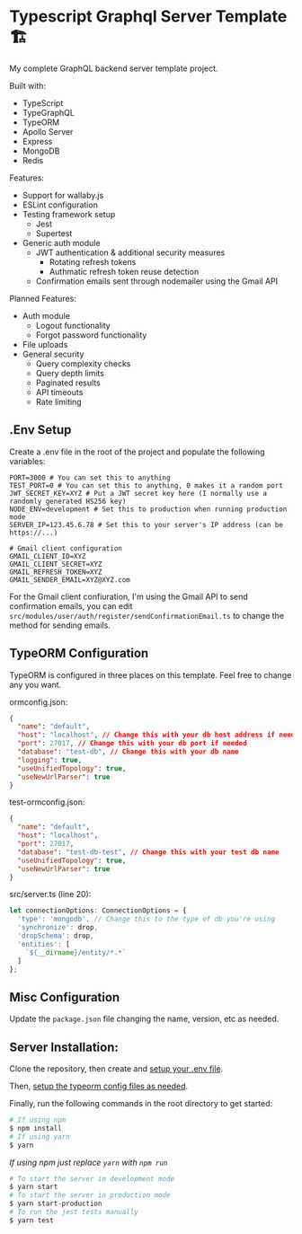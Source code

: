 # Typescript Graphql Server Template :building_construction:

My complete GraphQL backend server template project.

Built with:
- TypeScript
- TypeGraphQL
- TypeORM
- Apollo Server
- Express
- MongoDB
- Redis

Features:
- Support for wallaby.js
- ESLint configuration
- Testing framework setup
  - Jest
  - Supertest
- Generic auth module
  - JWT authentication & additional security measures
    - Rotating refresh tokens
    - Authmatic refresh token reuse detection
  - Confirmation emails sent through nodemailer using the Gmail API

Planned Features:
- Auth module
  - Logout functionality
  - Forgot password functionality
- File uploads
- General security
  - Query complexity checks
  - Query depth limits
  - Paginated results
  - API timeouts
  - Rate limiting

## .Env Setup

Create a .env file in the root of the project and populate the following variables:
```env
PORT=3000 # You can set this to anything
TEST_PORT=0 # You can set this to anything, 0 makes it a random port
JWT_SECRET_KEY=XYZ # Put a JWT secret key here (I normally use a randomly generated HS256 key)
NODE_ENV=development # Set this to production when running production mode
SERVER_IP=123.45.6.78 # Set this to your server's IP address (can be https://...)

# Gmail client configuration
GMAIL_CLIENT_ID=XYZ
GMAIL_CLIENT_SECRET=XYZ
GMAIL_REFRESH_TOKEN=XYZ
GMAIL_SENDER_EMAIL=XYZ@XYZ.com
```

For the Gmail client confiuration, I'm using the Gmail API to send confirmation emails, you can edit `src/modules/user/auth/register/sendConfirmationEmail.ts` to change the method for sending emails.

## TypeORM Configuration

TypeORM is configured in three places on this template. Feel free to change any you want.

ormconfig.json:
```json
{
  "name": "default",
  "host": "localhost", // Change this with your db host address if needed
  "port": 27017, // Change this with your db port if needed
  "database": "test-db", // Change this with your db name
  "logging": true,
  "useUnifiedTopology": true,
  "useNewUrlParser": true
}
```

test-ormconfig.json:
```json
{
  "name": "default",
  "host": "localhost",
  "port": 27017,
  "database": "test-db-test", // Change this with your test db name
  "useUnifiedTopology": true,
  "useNewUrlParser": true
}
```

src/server.ts (line 20):
```ts
let connectionOptions: ConnectionOptions = {
  'type': 'mongodb', // Change this to the type of db you're using
  'synchronize': drop,
  'dropSchema': drop,
  'entities': [
    `${__dirname}/entity/*.*`
  ]
};
```

## Misc Configuration

Update the `package.json` file changing the name, version, etc as needed.

## Server Installation:

Clone the repository, then create and [setup your .env file](#env-setup).

Then, [setup the typeorm config files as needed](#typeorm-configuration).

Finally, run the following commands in the root directory to get started:
```bash
# If using npm
$ npm install
# If using yarn
$ yarn
```

*If using npm just replace `yarn` with `npm run`*
```bash
# To start the server in development mode
$ yarn start
# To start the server in production mode
$ yarn start-production
# To run the jest tests manually
$ yarn test
```
